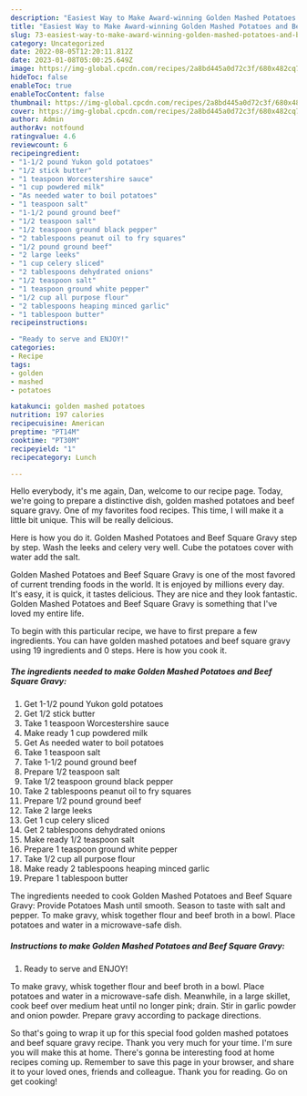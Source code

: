 ```yaml
---
description: "Easiest Way to Make Award-winning Golden Mashed Potatoes and Beef Square Gravy"
title: "Easiest Way to Make Award-winning Golden Mashed Potatoes and Beef Square Gravy"
slug: 73-easiest-way-to-make-award-winning-golden-mashed-potatoes-and-beef-square-gravy
category: Uncategorized
date: 2022-08-05T12:20:11.812Z
date: 2023-01-08T05:00:25.649Z
image: https://img-global.cpcdn.com/recipes/2a8bd445a0d72c3f/680x482cq70/golden-mashed-potatoes-and-beef-square-gravy-recipe-main-photo.jpg
hideToc: false
enableToc: true
enableTocContent: false
thumbnail: https://img-global.cpcdn.com/recipes/2a8bd445a0d72c3f/680x482cq70/golden-mashed-potatoes-and-beef-square-gravy-recipe-main-photo.jpg
cover: https://img-global.cpcdn.com/recipes/2a8bd445a0d72c3f/680x482cq70/golden-mashed-potatoes-and-beef-square-gravy-recipe-main-photo.jpg
author: Admin
authorAv: notfound
ratingvalue: 4.6
reviewcount: 6
recipeingredient:
- "1-1/2 pound Yukon gold potatoes"
- "1/2 stick butter"
- "1 teaspoon Worcestershire sauce"
- "1 cup powdered milk"
- "As needed water to boil potatoes"
- "1 teaspoon salt"
- "1-1/2 pound ground beef"
- "1/2 teaspoon salt"
- "1/2 teaspoon ground black pepper"
- "2 tablespoons peanut oil to fry squares"
- "1/2 pound ground beef"
- "2 large leeks"
- "1 cup celery sliced"
- "2 tablespoons dehydrated onions"
- "1/2 teaspoon salt"
- "1 teaspoon ground white pepper"
- "1/2 cup all purpose flour"
- "2 tablespoons heaping minced garlic"
- "1 tablespoon butter"
recipeinstructions:

- "Ready to serve and ENJOY!"
categories:
- Recipe
tags:
- golden
- mashed
- potatoes

katakunci: golden mashed potatoes 
nutrition: 197 calories
recipecuisine: American
preptime: "PT14M"
cooktime: "PT30M"
recipeyield: "1"
recipecategory: Lunch

---
```



Hello everybody, it's me again, Dan, welcome to our recipe page. Today, we're going to prepare a distinctive dish, golden mashed potatoes and beef square gravy. One of my favorites food recipes. This time, I will make it a little bit unique. This will be really delicious.

Here is how you do it. Golden Mashed Potatoes and Beef Square Gravy step by step. Wash the leeks and celery very well. Cube the potatoes cover with water add the salt.

Golden Mashed Potatoes and Beef Square Gravy is one of the most favored of current trending foods in the world. It is enjoyed by millions every day. It's easy, it is quick, it tastes delicious. They are nice and they look fantastic. Golden Mashed Potatoes and Beef Square Gravy is something that I've loved my entire life.


To begin with this particular recipe, we have to first prepare a few ingredients. You can have golden mashed potatoes and beef square gravy using 19 ingredients and 0 steps. Here is how you cook it.

<!--inarticleads1-->

##### The ingredients needed to make Golden Mashed Potatoes and Beef Square Gravy:

1. Get 1-1/2 pound Yukon gold potatoes
1. Get 1/2 stick butter
1. Take 1 teaspoon Worcestershire sauce
1. Make ready 1 cup powdered milk
1. Get As needed water to boil potatoes
1. Take 1 teaspoon salt
1. Take 1-1/2 pound ground beef
1. Prepare 1/2 teaspoon salt
1. Take 1/2 teaspoon ground black pepper
1. Take 2 tablespoons peanut oil to fry squares
1. Prepare 1/2 pound ground beef
1. Take 2 large leeks
1. Get 1 cup celery sliced
1. Get 2 tablespoons dehydrated onions
1. Make ready 1/2 teaspoon salt
1. Prepare 1 teaspoon ground white pepper
1. Take 1/2 cup all purpose flour
1. Make ready 2 tablespoons heaping minced garlic
1. Prepare 1 tablespoon butter


The ingredients needed to cook Golden Mashed Potatoes and Beef Square Gravy: Provide Potatoes Mash until smooth. Season to taste with salt and pepper. To make gravy, whisk together flour and beef broth in a bowl. Place potatoes and water in a microwave-safe dish. 

<!--inarticleads2-->

##### Instructions to make Golden Mashed Potatoes and Beef Square Gravy:


1. Ready to serve and ENJOY!

To make gravy, whisk together flour and beef broth in a bowl. Place potatoes and water in a microwave-safe dish. Meanwhile, in a large skillet, cook beef over medium heat until no longer pink; drain. Stir in garlic powder and onion powder. Prepare gravy according to package directions. 

So that's going to wrap it up for this special food golden mashed potatoes and beef square gravy recipe. Thank you very much for your time. I'm sure you will make this at home. There's gonna be interesting food at home recipes coming up. Remember to save this page in your browser, and share it to your loved ones, friends and colleague. Thank you for reading. Go on get cooking!
